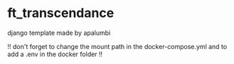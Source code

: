 # ft_transcendance

django template made by apalumbi

!! don't forget to change the mount path in the docker-compose.yml and to add a .env in the docker folder !!
